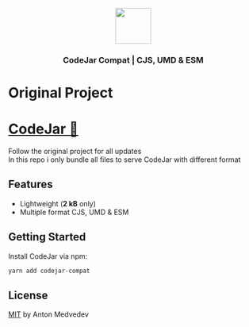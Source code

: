 <p align="center"><a href="https://medv.io/codejar/"><img src="https://medv.io/assets/codejar.svg" width="72"></a></p>
<h3 align="center">CodeJar Compat | CJS, UMD & ESM </h3>


# Original Project
<a href="https://github.com/antonmedv/codejar"><h1>CodeJar 🍯</h1></a>

Follow the original project for all updates <br>
In this repo i only bundle all files to serve CodeJar with different format

## Features

* Lightweight (**2 kB** only)
* Multiple format CJS, UMD & ESM

## Getting Started

Install CodeJar via npm:

```bash
yarn add codejar-compat
```


## License

[MIT](LICENSE) by Anton Medvedev
